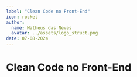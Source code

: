 ```yaml
---
label: "Clean Code no Front-End"
icon: rocket
author:
  name: Matheus das Neves
  avatar: ../assets/logo_struct.png
date: 07-08-2024
---
```


# Clean Code no Front-End

<!-- Dar exemplos na nossa stack de design patterns -->

